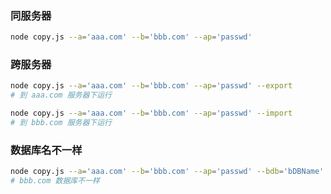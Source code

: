 ###  同服务器

```bash
node copy.js --a='aaa.com' --b='bbb.com' --ap='passwd'
```



### 跨服务器

```bash
node copy.js --a='aaa.com' --b='bbb.com' --ap='passwd' --export
# 到 aaa.com 服务器下运行

node copy.js --a='aaa.com' --b='bbb.com' --ap='passwd' --import
# 到 bbb.com 服务器下运行
```



### 数据库名不一样

```bash
node copy.js --a='aaa.com' --b='bbb.com' --ap='passwd' --bdb='bDBName'
# bbb.com 数据库不一样
```